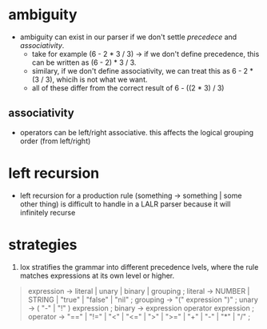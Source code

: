 # ambiguity 
- ambiguity can exist in our parser if we don't settle *precedece* and *associativity*.
	- take for example (6 - 2 * 3 / 3) -> if we don't define precedence, this can be written as (6 - 2) * 3 / 3. 
	- similary, if we don't define associativity, we can treat this as 6 - 2 * (3 / 3), whicih is not what we want. 
	- all of these differ from the correct result of 6 - ((2 * 3) / 3)

## associativity 
- operators can be left/right associative. this affects the logical grouping order (from left/right) 

# left recursion 
- left recursion for a production rule (something -> something | some other thing) is difficult to handle in a LALR parser because it will infinitely recurse 

# strategies 
1. lox stratifies the grammar into different precedence lvels, where the rule matches expressions at its own level or higher. 

>expression     → literal
               | unary
               | binary
               | grouping ;
literal        → NUMBER | STRING | "true" | "false" | "nil" ;
grouping       → "(" expression ")" ;
unary          → ( "-" | "!" ) expression ;
binary         → expression operator expression ;
operator       → "==" | "!=" | "<" | "<=" | ">" | ">="
               | "+"  | "-"  | "*" | "/" ;
